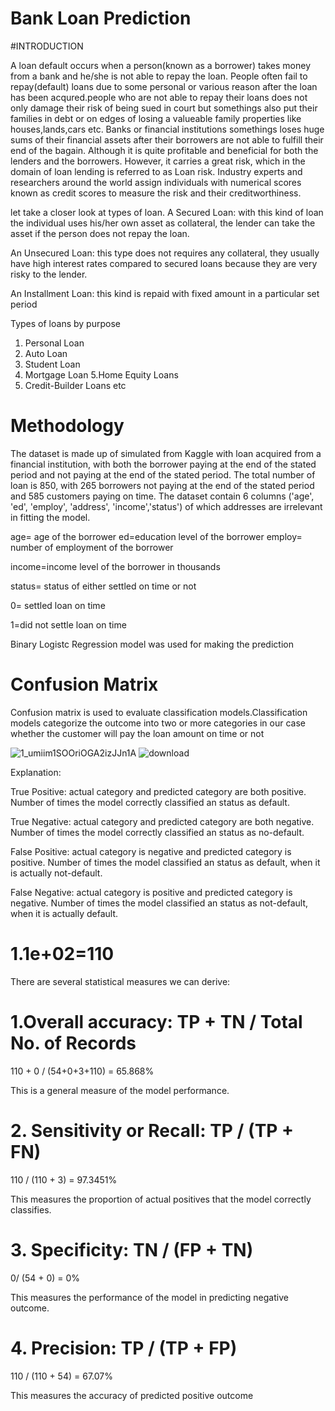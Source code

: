 # Bank Loan Prediction

#INTRODUCTION

A loan default occurs when a person(known as a borrower) takes money from a bank and he/she is not able to repay the loan. People often fail to repay(default) loans due to some personal or various reason after the loan has been acqured.people who are not able to repay their loans does not only damage their risk of being
sued in court but somethings also put their families in debt or on edges of losing a valueable family properties like houses,lands,cars etc. Banks or financial institutions somethings loses huge sums of their financial assets after their borrowers are not able to fulfill their end of the bagain.
Although it is quite profitable and beneficial for both the lenders and the borrowers. However, it carries a great risk, which in the domain of loan lending is referred to as Loan risk. Industry experts and researchers around the world assign individuals with numerical scores known as credit scores to measure the risk and their
creditworthiness.

let take a closer look at types of loan.
A Secured Loan: with this kind of loan the individual uses his/her own asset as collateral, the lender can take the asset if the person does not repay the loan.

An Unsecured Loan: this type does not requires any collateral, they usually have high interest rates compared to secured loans because they are very risky to the lender.

An Installment Loan: this kind is repaid with fixed amount in a particular set period

Types of loans by purpose
1. Personal Loan
2. Auto Loan 
3. Student Loan
4. Mortgage Loan 5.Home Equity Loans
5. Credit-Builder Loans etc


# Methodology
The dataset is made up of simulated from Kaggle with loan acquired from a financial institution, with both the borrower paying at the end of the stated period and not paying at the end of the stated period. The total number of loan is 850, with 265 borrowers not paying at the end of the stated period and 585 customers paying on time. The dataset contain 6 columns ('age', 'ed', 'employ', 'address', 'income','status') of which addresses are irrelevant in fitting the model.

age= age of the borrower ed=education level of the borrower employ= number of employment of the borrower 

income=income level of the borrower in thousands

status= status of either settled on time or not 

0= settled loan on time

1=did not settle loan on time

Binary Logistc Regression model was used for making the prediction

# Confusion Matrix
Confusion matrix is used to evaluate classification models.Classification models categorize the outcome into two or more categories in our case whether the customer will pay the loan amount on time or not

![1_umiim1SOOriOGA2izJJn1A](https://user-images.githubusercontent.com/59277986/228695552-25389030-cdba-4bb1-b33d-8b88b284f34b.png)
![download](https://user-images.githubusercontent.com/59277986/228700203-9b392eec-ce8c-4bca-a678-605b6817fb98.png)


Explanation:

True Positive: actual category and predicted category are both positive. Number of times the model correctly classified an status as default.

True Negative: actual category and predicted category are both negative. Number of times the model correctly classified an status as no-default.

False Positive: actual category is negative and predicted category is positive. Number of times the model classified an status as default, when it is actually not-default.

False Negative: actual category is positive and predicted category is negative. Number of times the model classified an status as not-default, when it is actually default.

# 1.1e+02=110

There are several statistical measures we can derive:

# 1.Overall accuracy: TP + TN / Total No. of Records

110 + 0 / (54+0+3+110) = 65.868%

This is a general measure of the model performance.

# 2. Sensitivity or Recall: TP / (TP + FN)

110 / (110 + 3) = 97.3451%

This measures the proportion of actual positives that the model correctly classifies.

# 3. Specificity: TN / (FP + TN)

0/ (54 + 0) = 0%

This measures the performance of the model in predicting negative outcome.

# 4. Precision: TP / (TP + FP)

110 / (110 + 54) = 67.07%

This measures the accuracy of predicted positive outcome
